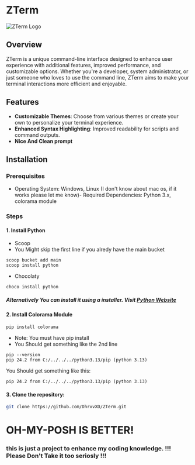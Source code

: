 # ZTerm

![ZTerm Logo](logo.png)

## Overview

ZTerm is a unique command-line interface designed to enhance user experience with additional features, improved performance, and customizable options. Whether you're a developer, system administrator, or just someone who loves to use the command line, ZTerm aims to make your terminal interactions more efficient and enjoyable.

## Features

- **Customizable Themes**: Choose from various themes or create your own to personalize your terminal experience.
- **Enhanced Syntax Highlighting**: Improved readability for scripts and command outputs.
- **Nice And Clean prompt**

## Installation

### Prerequisites

- Operating System: Windows, Linux (I don't know about mac os, if it works please let me know)- Required Dependencies: Python 3.x, colorama module

### Steps

#### 1. Install Python

- Scoop
- You Might skip the first line if you alredy have the main bucket

```pwsh
scoop bucket add main
scoop install python
```

- Chocolaty

```pwsh
choco install python
```

##### Alternatively You can install it using a installer. Visit [Python Website](www.python.org)

#### 2. Install Colorama Module

```pwsh
pip install colorama
```

- Note: You must have pip install
- You Should get something like the 2nd line

```pwsh
pip --version
pip 24.2 from C:/../../../python3.13/pip (python 3.13)
```

You Should get something like this:

```pwsh
pip 24.2 from C:/../../../python3.13/pip (python 3.13)
```

#### 3. Clone the repository:

```bash
git clone https://github.com/DhrxvXD/ZTerm.git
```

# OH-MY-POSH IS BETTER!

### this is just a project to enhance my coding knowledge. !!! Please Don't Take it too seriosly !!!
